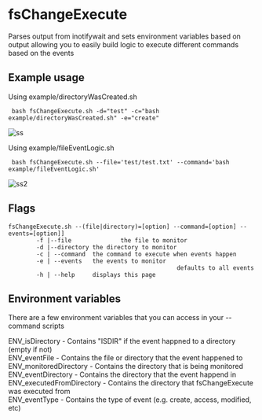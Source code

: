 # fsChangeExecute

Parses output from inotifywait and sets environment variables based on output allowing you to easily build logic to execute
different commands based on the events  

## Example usage
Using example/directoryWasCreated.sh

` bash fsChangeExecute.sh -d="test" -c="bash example/directoryWasCreated.sh" -e="create"`

![ss](http://i.imgur.com/6kaXFSc.png)

Using example/fileEventLogic.sh

` bash fsChangeExecute.sh --file='test/test.txt' --command='bash example/fileEventLogic.sh'`

![ss2](http://i.imgur.com/DVNBqtT.png)


## Flags
```
fsChangeExecute.sh --(file|directory)=[option] --command=[option] --events=[option]]
        -f |--file              the file to monitor
        -d |--directory the directory to monitor 
        -c | --command  the command to execute when events happen
        -e | --events   the events to monitor
                                                defaults to all events
        -h | --help     displays this page
```

## Environment variables
There are a few environment variables that you can access in your --command scripts

ENV_isDirectory - Contains "ISDIR" if the event happned to a directory (empty if not)  
ENV_eventFile - Contains the file or directory that the event happened to  
ENV_monitoredDirectory - Contains the directory that is being monitored  
ENV_eventDirectory - Contains the directory that the event happend in  
ENV_executedFromDirectory - Contains the directory that fsChangeExecute was executed from  
ENV_eventType - Contains the type of event (e.g. create, access, modified, etc)  
